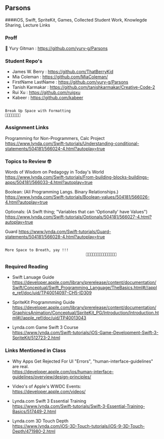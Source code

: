 ## Parsons 
####iOS, Swift, SpriteKit, Games, Collected Student Work, Knowlegde Sharing, Lecture Links

### Proff
🦁 Yury Gitman : https://github.com/yury-g/Parsons

### Student Repo's  
* James W. Berry : https://github.com/ThatBerryKid
* Mia Coleman : https://github.com/MiaColeman/
* FirstName LastName : https://github.com/yury-g/Parsons
* Tanish Karmakar : https://github.com/tanishkarmakar/Creative-Code-2
* Rui Xu : https://github.com/ruigxu
* Kabeer : https://github.com/kabeer
```

Break Up Space with Formatting 
🐶🐱🦊🐯🐰🙈🦁

```
### Assignment Links
Programming for Non-Programmers, Calc Project
 https://www.lynda.com/Swift-tutorials/Understanding-conditional-statements/504181/566024-4.html?autoplay=true
 
 
### Topics to Review  🤓 
Words of Wisdom on Pedagogy in Today's World
https://www.lynda.com/Swift-tutorials/From-building-blocks-buildings-apps/504181/566033-4.html?autoplay=true

Boolean:  (All Programming Langs. Binary Relationships.)
 https://www.lynda.com/Swift-tutorials/Boolean-values/504181/566026-4.html?autoplay=true

Optionals: (A Swift thing; "Variables that can 'Optionally' have Values") 
https://www.lynda.com/Swift-tutorials/Optionals/504181/566027-4.html?autoplay=true

Guard 
https://www.lynda.com/Swift-tutorials/Guard-statements/504181/566028-4.html?autoplay=true


```

More Space to Breath, yay !!!
                                     🐯🐰🐰🦊🐯🐰🐶🐱🦊🐯🐰🙈🦁🦁            

```



### Required Reading
* Swift Lanuage Guide   
https://developer.apple.com/library/prerelease/content/documentation/Swift/Conceptual/Swift_Programming_Language/TheBasics.html#//apple_ref/doc/uid/TP40014097-CH5-ID309

*  SpriteKit Programmming Guide   
https://developer.apple.com/library/prerelease/content/documentation/GraphicsAnimation/Conceptual/SpriteKit_PG/Introduction/Introduction.html#//apple_ref/doc/uid/TP40013043

*  Lynda.com Game Swift 3 Course   
https://www.lynda.com/Swift-tutorials/iOS-Game-Development-Swift-3-SpriteKit/512723-2.html




### Links Mentioned in Class
*  Why Apps Get Rejected For UI "Errors", "human-interface-guidelines" are real.   
https://developer.apple.com/ios/human-interface-guidelines/overview/design-principles/

*  Video's of Apple's WWDC Events:  
https://developer.apple.com/videos/

*  Lynda.com Swift 3 Essential Training  
https://www.lynda.com/Swift-tutorials/Swift-3-Essential-Training-Basics/517449-2.html

*  Lynda.com  3D Touch Depth  
https://www.lynda.com/iOS-3D-Touch-tutorials/iOS-9-3D-Touch-Depth/471980-2.html

